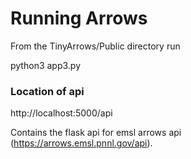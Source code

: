 # Running Arrows
From the TinyArrows/Public directory run

python3 app3.py


### Location of api
http://localhost:5000/api

Contains the flask api for emsl arrows api (https://arrows.emsl.pnnl.gov/api).

